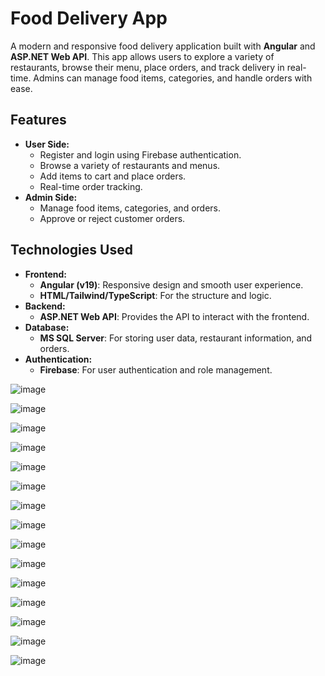 # Food Delivery App

A modern and responsive food delivery application built with **Angular** and **ASP.NET Web API**. This app allows users to explore a variety of restaurants, browse their menu, place orders, and track delivery in real-time. Admins can manage food items, categories, and handle orders with ease.

## Features
- **User Side:**
  - Register and login using Firebase authentication.
  - Browse a variety of restaurants and menus.
  - Add items to cart and place orders.
  - Real-time order tracking.
- **Admin Side:**
  - Manage food items, categories, and orders.
  - Approve or reject customer orders.
  
## Technologies Used
- **Frontend:**
  - **Angular (v19)**: Responsive design and smooth user experience.
  - **HTML/Tailwind/TypeScript**: For the structure and logic.
- **Backend:**
  - **ASP.NET Web API**: Provides the API to interact with the frontend.
- **Database:**
  - **MS SQL Server**: For storing user data, restaurant information, and orders.
- **Authentication:**
  - **Firebase**: For user authentication and role management.

![image](https://github.com/user-attachments/assets/9a809bfd-1f48-4138-b80a-bc981b963ef7)

![image](https://github.com/user-attachments/assets/952aa5a9-54d9-4b23-bacd-10963de89f1b)

![image](https://github.com/user-attachments/assets/8549e5d7-569b-4b43-95f4-592be536073a)

![image](https://github.com/user-attachments/assets/ccbf0f18-8ea2-4685-b30a-a0143180915b)

![image](https://github.com/user-attachments/assets/d5ee8689-158d-4b92-91e8-054700aa190d)

![image](https://github.com/user-attachments/assets/40bedddf-76f1-4ce9-be35-58cbdaf6080d)

![image](https://github.com/user-attachments/assets/ae79c3e0-83ab-4c43-b710-05ae92917b06)

![image](https://github.com/user-attachments/assets/e805e6b1-b0c9-4ad1-bec6-48986edb80d1)

![image](https://github.com/user-attachments/assets/46d5be8d-e25e-4130-9cfd-00155ab5ebed)

![image](https://github.com/user-attachments/assets/ff08b3d6-9697-4c82-acb2-24fefcebb260)

![image](https://github.com/user-attachments/assets/9234e1aa-6c33-4457-9cca-d91384ece829)

![image](https://github.com/user-attachments/assets/08f61f92-3770-4df9-9f59-4be4e72bad80)

![image](https://github.com/user-attachments/assets/0cc18d53-43c9-4903-a475-ae82e983e9ba)

![image](https://github.com/user-attachments/assets/835b47ca-a124-4a26-a228-3c0c3832e2f5)

![image](https://github.com/user-attachments/assets/1c341705-cf15-4116-91ba-52a1c24cd63e)




